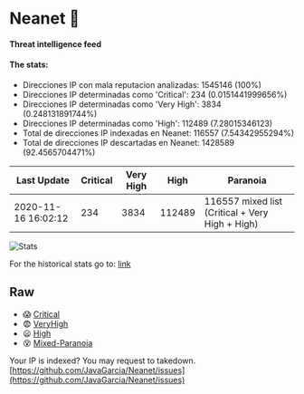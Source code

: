 # Neanet :hocho:
#### Threat intelligence feed
#### The stats:

- Direcciones IP con mala reputacion analizadas: 1545146 (100%)
- Direcciones IP determinadas como 'Critical':  234 (0.0151441999656%)
- Direcciones IP determinadas como 'Very High':  3834 (0.248131891744%)
- Direcciones IP determinadas como 'High':  112489 (7.28015346123)
- Total de direcciones IP indexadas en Neanet:  116557 (7.54342955294%)
- Total de direcciones IP descartadas en Neanet:  1428589 (92.4565704471%)

| Last Update | Critical | Very High | High | Paranoia |
| --- | --- | --- | --- | --- |
| 2020-11-16 16:02:12 | 234 | 3834 | 112489 | 116557 mixed list (Critical + Very High + High)|

![Stats](https://docs.google.com/spreadsheets/d/e/2PACX-1vSnaNMIXVabIpDJjufMlzH7poXnshF3mgd8Is1g9ytUEzVsP5my4Trn8f-xkoLLQ38xpL3HtmUexLo6/pubchart?oid=501124687&format=image)

For the historical stats go to: [link](/stats.csv)
## Raw
- :scream: [Critical](https://raw.githubusercontent.com/JavaGarcia/Neanet/master/blacklists/neanet_critical.txt)
- :fearful: [VeryHigh](https://raw.githubusercontent.com/JavaGarcia/Neanet/master/blacklists/neanet_veryHigh.txtt)
- :frowning: [High](https://raw.githubusercontent.com/JavaGarcia/Neanet/master/blacklists/neanet_high.txt)
- :dizzy_face: [Mixed-Paranoia](https://raw.githubusercontent.com/JavaGarcia/Neanet/master/blacklists/neanet_all.txt)


Your IP is indexed? You may request to takedown. [https://github.com/JavaGarcia/Neanet/issues](https://github.com/JavaGarcia/Neanet/issues)












































































































































































































































































































































































































































































































































































































































































































































































































































































































































































































































































































































































































































































































































































































































































































































































































































































































































































































































































































































































































































































































































































































































































